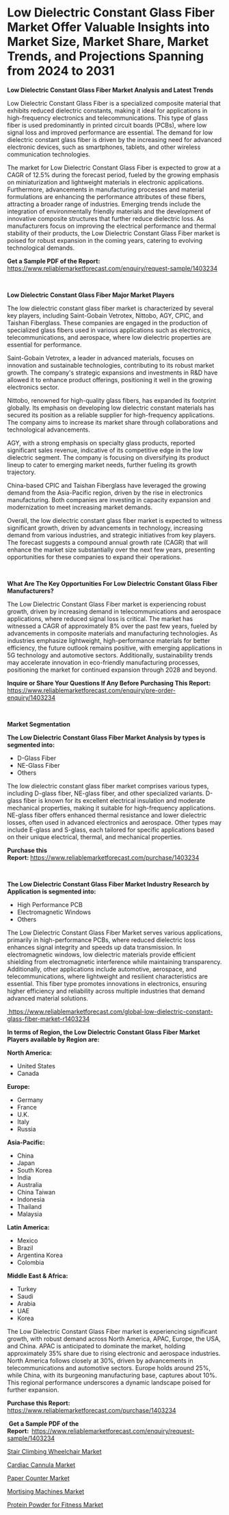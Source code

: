 <p><h1>Low Dielectric Constant Glass Fiber Market Offer Valuable Insights into Market Size, Market Share, Market Trends, and Projections Spanning from 2024 to 2031</h1></p><p><strong>Low Dielectric Constant Glass Fiber Market Analysis and Latest Trends</strong></p>
<p><p>Low Dielectric Constant Glass Fiber is a specialized composite material that exhibits reduced dielectric constants, making it ideal for applications in high-frequency electronics and telecommunications. This type of glass fiber is used predominantly in printed circuit boards (PCBs), where low signal loss and improved performance are essential. The demand for low dielectric constant glass fiber is driven by the increasing need for advanced electronic devices, such as smartphones, tablets, and other wireless communication technologies.</p><p>The market for Low Dielectric Constant Glass Fiber is expected to grow at a CAGR of 12.5% during the forecast period, fueled by the growing emphasis on miniaturization and lightweight materials in electronic applications. Furthermore, advancements in manufacturing processes and material formulations are enhancing the performance attributes of these fibers, attracting a broader range of industries. Emerging trends include the integration of environmentally friendly materials and the development of innovative composite structures that further reduce dielectric loss. As manufacturers focus on improving the electrical performance and thermal stability of their products, the Low Dielectric Constant Glass Fiber market is poised for robust expansion in the coming years, catering to evolving technological demands.</p></p>
<p><strong>Get a Sample PDF of the Report:&nbsp;</strong> <a href="https://www.reliablemarketforecast.com/enquiry/request-sample/1403234?utm_campaign=1159&utm_medium=2&utm_source=Github&utm_content=ia&utm_term=23102024&utm_id=low-dielectric-constant-glass-fiber">https://www.reliablemarketforecast.com/enquiry/request-sample/1403234</a></p>
<p>&nbsp;</p>
<p><strong>Low Dielectric Constant Glass Fiber Major Market Players</strong></p>
<p><p>The low dielectric constant glass fiber market is characterized by several key players, including Saint-Gobain Vetrotex, Nittobo, AGY, CPIC, and Taishan Fiberglass. These companies are engaged in the production of specialized glass fibers used in various applications such as electronics, telecommunications, and aerospace, where low dielectric properties are essential for performance.</p><p>Saint-Gobain Vetrotex, a leader in advanced materials, focuses on innovation and sustainable technologies, contributing to its robust market growth. The company's strategic expansions and investments in R&D have allowed it to enhance product offerings, positioning it well in the growing electronics sector.</p><p>Nittobo, renowned for high-quality glass fibers, has expanded its footprint globally. Its emphasis on developing low dielectric constant materials has secured its position as a reliable supplier for high-frequency applications. The company aims to increase its market share through collaborations and technological advancements.</p><p>AGY, with a strong emphasis on specialty glass products, reported significant sales revenue, indicative of its competitive edge in the low dielectric segment. The company is focusing on diversifying its product lineup to cater to emerging market needs, further fueling its growth trajectory.</p><p>China-based CPIC and Taishan Fiberglass have leveraged the growing demand from the Asia-Pacific region, driven by the rise in electronics manufacturing. Both companies are investing in capacity expansion and modernization to meet increasing market demands.</p><p>Overall, the low dielectric constant glass fiber market is expected to witness significant growth, driven by advancements in technology, increasing demand from various industries, and strategic initiatives from key players. The forecast suggests a compound annual growth rate (CAGR) that will enhance the market size substantially over the next few years, presenting opportunities for these companies to expand their operations.</p></p>
<p>&nbsp;</p>
<p><strong>What Are The Key Opportunities For Low Dielectric Constant Glass Fiber Manufacturers?</strong></p>
<p><p>The Low Dielectric Constant Glass Fiber market is experiencing robust growth, driven by increasing demand in telecommunications and aerospace applications, where reduced signal loss is critical. The market has witnessed a CAGR of approximately 8% over the past few years, fueled by advancements in composite materials and manufacturing technologies. As industries emphasize lightweight, high-performance materials for better efficiency, the future outlook remains positive, with emerging applications in 5G technology and automotive sectors. Additionally, sustainability trends may accelerate innovation in eco-friendly manufacturing processes, positioning the market for continued expansion through 2028 and beyond.</p></p>
<p><strong>Inquire or Share Your Questions If Any Before Purchasing This Report:</strong> <a href="https://www.reliablemarketforecast.com/enquiry/pre-order-enquiry/1403234?utm_campaign=1159&utm_medium=2&utm_source=Github&utm_content=ia&utm_term=23102024&utm_id=low-dielectric-constant-glass-fiber">https://www.reliablemarketforecast.com/enquiry/pre-order-enquiry/1403234</a></p>
<p>&nbsp;</p>
<p><strong>Market Segmentation</strong></p>
<p><strong>The Low Dielectric Constant Glass Fiber Market Analysis by types is segmented into:</strong></p>
<p><ul><li>D-Glass Fiber</li><li>NE-Glass Fiber</li><li>Others</li></ul></p>
<p><p>The low dielectric constant glass fiber market comprises various types, including D-glass fiber, NE-glass fiber, and other specialized variants. D-glass fiber is known for its excellent electrical insulation and moderate mechanical properties, making it suitable for high-frequency applications. NE-glass fiber offers enhanced thermal resistance and lower dielectric losses, often used in advanced electronics and aerospace. Other types may include E-glass and S-glass, each tailored for specific applications based on their unique electrical, thermal, and mechanical properties.</p></p>
<p><strong>Purchase this Report:&nbsp;</strong><a href="https://www.reliablemarketforecast.com/purchase/1403234?utm_campaign=1159&utm_medium=2&utm_source=Github&utm_content=ia&utm_term=23102024&utm_id=low-dielectric-constant-glass-fiber">https://www.reliablemarketforecast.com/purchase/1403234</a></p>
<p>&nbsp;</p>
<p><strong>The Low Dielectric Constant Glass Fiber Market Industry Research by Application is segmented into:</strong></p>
<p><ul><li>High Performance PCB</li><li>Electromagnetic Windows</li><li>Others</li></ul></p>
<p><p>The Low Dielectric Constant Glass Fiber Market serves various applications, primarily in high-performance PCBs, where reduced dielectric loss enhances signal integrity and speeds up data transmission. In electromagnetic windows, low dielectric materials provide efficient shielding from electromagnetic interference while maintaining transparency. Additionally, other applications include automotive, aerospace, and telecommunications, where lightweight and resilient characteristics are essential. This fiber type promotes innovations in electronics, ensuring higher efficiency and reliability across multiple industries that demand advanced material solutions.</p></p>
<p><a href="https://www.reliablemarketforecast.com/global-low-dielectric-constant-glass-fiber-market-r1403234?utm_campaign=1159&utm_medium=2&utm_source=Github&utm_content=ia&utm_term=23102024&utm_id=low-dielectric-constant-glass-fiber">&nbsp;https://www.reliablemarketforecast.com/global-low-dielectric-constant-glass-fiber-market-r1403234</a></p>
<p><strong>In terms of Region, the Low Dielectric Constant Glass Fiber Market Players available by Region are:</strong></p>
<p>
    <p> <strong> North America: </strong>
        <ul>
            <li>United States</li>
            <li>Canada</li>
        </ul>
        </p> 
    <p> <strong> Europe: </strong>
        <ul>
            <li>Germany</li>
            <li>France</li>
            <li>U.K.</li>
            <li>Italy</li>
            <li>Russia</li>
        </ul>
        </p> 
    <p> <strong> Asia-Pacific: </strong>
        <ul>
            <li>China</li>
            <li>Japan</li>
            <li>South Korea</li>
            <li>India</li>
            <li>Australia</li>
            <li>China Taiwan</li>
            <li>Indonesia</li>
            <li>Thailand</li>
            <li>Malaysia</li>
        </ul>
        </p> 
    <p> <strong> Latin America: </strong>
        <ul>
            <li>Mexico</li>
            <li>Brazil</li>
            <li>Argentina Korea</li>
            <li>Colombia</li>
        </ul>
        </p> 
    <p> <strong> Middle East & Africa: </strong>
        <ul>
            <li>Turkey</li>
            <li>Saudi</li>
            <li>Arabia</li>
            <li>UAE</li>
            <li>Korea</li>
        </ul>
    </p>
    </p>
<p><p>The Low Dielectric Constant Glass Fiber market is experiencing significant growth, with robust demand across North America, APAC, Europe, the USA, and China. APAC is anticipated to dominate the market, holding approximately 35% share due to rising electronic and aerospace industries. North America follows closely at 30%, driven by advancements in telecommunications and automotive sectors. Europe holds around 25%, while China, with its burgeoning manufacturing base, captures about 10%. This regional performance underscores a dynamic landscape poised for further expansion.</p></p>
<p><strong>Purchase this Report: </strong><a href="https://www.reliablemarketforecast.com/purchase/1403234?utm_campaign=1159&utm_medium=2&utm_source=Github&utm_content=ia&utm_term=23102024&utm_id=low-dielectric-constant-glass-fiber">https://www.reliablemarketforecast.com/purchase/1403234</a></p>
<p>&nbsp;<strong>Get a Sample PDF of the Report:&nbsp;&nbsp;</strong><a href="https://www.reliablemarketforecast.com/enquiry/request-sample/1403234?utm_campaign=1159&utm_medium=2&utm_source=Github&utm_content=ia&utm_term=23102024&utm_id=low-dielectric-constant-glass-fiber">https://www.reliablemarketforecast.com/enquiry/request-sample/1403234</a></p>
<p><strong></strong></p>
<p><p><a href="https://www.linkedin.com/pulse/stair-climbing-wheelchair-market-pulse-86-expansion-blueprint-hwaze?utm_campaign=1159&utm_medium=2&utm_source=Github&utm_content=ia&utm_term=23102024&utm_id=low-dielectric-constant-glass-fiber">Stair Climbing Wheelchair Market</a></p><p><a href="https://www.linkedin.com/pulse/cardiac-cannula-market-research-report-2024-2031-researcherly-fh7be?utm_campaign=1159&utm_medium=2&utm_source=Github&utm_content=ia&utm_term=23102024&utm_id=low-dielectric-constant-glass-fiber">Cardiac Cannula Market</a></p><p><a href="https://issuu.com/reportprime-2/docs/paper-counter-market-size-2030.pptx_2273f890884345?utm_campaign=1159&utm_medium=2&utm_source=Github&utm_content=ia&utm_term=23102024&utm_id=low-dielectric-constant-glass-fiber">Paper Counter Market</a></p><p><a href="https://issuu.com/reportprime-2/docs/mortising-machines-market-size-2030_be7193fba4aa2b?utm_campaign=1159&utm_medium=2&utm_source=Github&utm_content=ia&utm_term=23102024&utm_id=low-dielectric-constant-glass-fiber">Mortising Machines Market</a></p><p><a href="https://github.com/mickahmaland/Market-Research-Report-List-1/blob/main/protein-powder-for-fitness-market.md?utm_campaign=1159&utm_medium=2&utm_source=Github&utm_content=ia&utm_term=23102024&utm_id=low-dielectric-constant-glass-fiber">Protein Powder for Fitness Market</a></p></p>